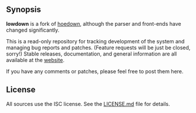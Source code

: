 ## Synopsis

**lowdown** is a fork of [hoedown](https://github.com/hoedown/hoedown),
although the parser and front-ends have changed significantly.

This is a read-only repository for tracking development of the system
and managing bug reports and patches.  (Feature requests will be just be
closed, sorry!) Stable releases, documentation, and general information
are all available at the [website](https://kristaps.bsd.lv/lowdown).

If you have any comments or patches, please feel free to post them here.

## License

All sources use the ISC license.
See the [LICENSE.md](LICENSE.md) file for details.
